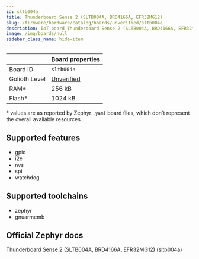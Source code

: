 ```yaml
---
id: sltb004a
title: Thunderboard Sense 2 (SLTB004A, BRD4166A, EFR32MG12)
slug: /firmware/hardware/catalog/boards/unverified/sltb004a
description: IoT board Thunderboard Sense 2 (SLTB004A, BRD4166A, EFR32MG12), compatible with Golioth at unverified level.
image: /img/boards/null
sidebar_class_name: hide-item
---
```


[//]: # (This is an auto-generated file, do not edit! Changes to it will be lost upon re-generation)



|                | Board properties     |
| -------------  | -------------------- |
| Board ID       | `sltb004a` |
| Golioth Level  | [Unverified](/firmware/hardware#unverified-boards) |
| RAM*           | 256 kB |
| Flash*         | 1024 kB |

\* values are as reported by Zephyr `.yaml` board files, which don't represent the overall available resources



## Supported features

* gpio
* i2c
* nvs
* spi
* watchdog

## Supported toolchains

* zephyr
* gnuarmemb

## Official Zephyr docs

[Thunderboard Sense 2 (SLTB004A, BRD4166A, EFR32MG12) (sltb004a)](https://docs.zephyrproject.org/latest/boards/silabs/dev_kits/sltb004a/doc/index.html)
